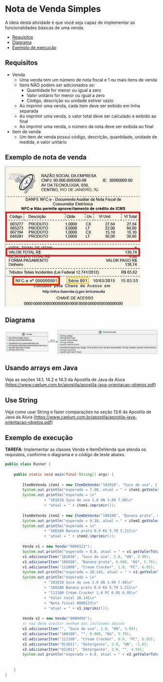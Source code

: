 # Nota de Venda Simples

A ideia desta atividade é que você seja capaz de implementar as funcionalidades
básicas de uma venda.

- [Requisitos](#requisitos)
- [Diagrama](#diagrama)
- [Exemplo de execução](#exemplo-de-execução)

## Requisitos

- Venda
  - Uma venda tem um número de nota fiscal e 1 ou mais itens de venda
  - Itens NÃO podem ser adicionados se:
    - Quantidade for menor ou igual a zero
    - Valor unitário for menor ou igual a zero
    - Código, descrição ou unidade estiver vazio
  - Ao imprimir uma venda, cada item deve ser exibido em linha separada
  - Ao imprimir uma venda, o valor total deve ser calculado e exibido ao final
  - Ao imprimir uma venda, o número da nota deve ser exibida ao final
- Item de venda
  - Um item de venda possui código, descrição, quantidade, unidade de medida, e valor unitário

## Exemplo de nota de venda
![Nota de Venda](cupom-fiscal.jpg)

## Diagrama
![Diagrama UML](venda-simples.png)

## Usando arrays em Java 

Veja as seções 14.1, 14.2 e 14.3 da Apostila de Java da Alura (https://www.caelum.com.br/apostila/apostila-java-orientacao-objetos.pdf)

## Use String

Veja como usar String e fazer comparações na seção 13.6 da Apostila de Java da Alura (https://www.caelum.com.br/apostila/apostila-java-orientacao-objetos.pdf)

## Exemplo de execução 

**TAREFA**: Implementar as classes Venda e ItemDeVenda que atenda os requisitos, conforme o diagrama e o código de teste abaixo.

```java
public class Runner {

    public static void main(final String[] args) {

        ItemDeVenda item1 = new ItemDeVenda("101010", "Suco de uva", 2.0, "UN", 3.99);
        System.out.println("esperado = 7.98, atual = " + item1.getValorTotal());
        System.out.println("esperado = \n"
                  + "101010 Suco de uva 2.0 UN 3.99 7.98\n"
                  + "atual = " + item1.imprimir());

        ItemDeVenda item2 = new ItemDeVenda("100100", "Banana prata", 0.900, "KG", 5.79);
        System.out.println("esperado = 9.18, atual = " + item2.getValorTotal());
        System.out.println("esperado = \n"
                  + "100100 Banana prata 0.9 KG 5.79 5.211\n"
                  + "atual = " + item2.imprimir());

        Venda v1 = new Venda("0000123");
        System.out.println("esperado = 0.0, atual = " + v1.getValorTotal());
        v1.adicionarItem("101010", "Suco de uva", 2.0, "UN", 3.99);
        v1.adicionarItem("100100", "Banana prata", 0.900, "KG", 5.79);
        v1.adicionarItem("111000", "Cream Cracker", 1.0, "PC", 6.95);
        System.out.println("esperado = 20.141, atual = " + v1.getValorTotal());
        System.out.println("esperado = \n"
                  + "101010 Suco de uva 2.0 UN 3.99 7.98\n"
                  + "100100 Banana prata 0.9 KG 5.79 5.211\n" 
                  + "111100 Cream Cracker 1.0 PC 6.95 6.95\n"  
                  + "Valor total 20.141\n"
                  + "Nota fiscal 0000123\n"
                  + "atual = " + v1.imprimir());

        Venda v2 = new Venda("0000456");
        // nao deve aceitar nenhum das inclusoes abaixo
        v2.adicionarItem("", "Suco de uva", 2.0, "UN", 3.99);
        v2.adicionarItem("100100", "", 0.900, "KG", 5.79);
        v2.adicionarItem("111100", "Cream Cracker", 0.0, "PC", 6.95);
        v2.adicionarItem("011011", "Detergente", 2.0, "UN", -1.0);
        v2.adicionarItem("011011", "Detergente", 2.0, "", 4.59);
        System.out.println("esperado = 0.0, atual = " + v2.getValorTotal());


    }
}
```
